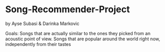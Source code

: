 # Song-Recommender-Project

by Ayse Subasi & Darinka Markovic






Goals:
Songs that are actually similar to the ones they picked from an acoustic point of view.
Songs that are popular around the world right now, independently from their tastes
